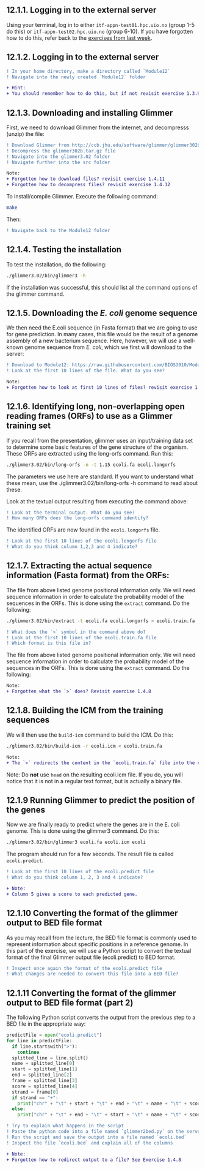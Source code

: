 ## 12.1.1. Logging in to the external server
Using your terminal, log in to either `itf-appn-test01.hpc.uio.no` (group 1-5 do this) or `itf-appn-test02.hpc.uio.no` (group
6-10). If you have forgotten how to do this, refer back to the [exercises from last week](https://github.com/BIOS3010/Module-7---HTS/blob/main/00-Get_started.md#logging-on-to-the-server).

## 12.1.2. Logging in to the external server
```diff
! In your home directory, make a directory called `Module12` 
! Navigate into the newly created `Module12` folder
```

```diff
+ Hint:
+ You should remember how to do this, but if not revisit exercise 1.3.9 and 1.3.3
```

## 12.1.3. Downloading and installing Glimmer
First, we need to download Glimmer from the internet, and decompresss (unzip) the file:
```diff
! Download Glimmer from http://ccb.jhu.edu/software/glimmer/glimmer302b.tar.gz to the Module12 folder
! Decompress the glimmer302b.tar.gz file
! Navigate into the glimmer3.02 folder 
! Navigate further into the src folder 
```

```diff
Note: 
+ Forgotten how to download files? revisit exercise 1.4.11
+ Forgotten how to decompress files? revisit exercise 1.4.12
```
To install/compile Glimmer. Execute the following command:

```bash
make
```

Then:
```diff
! Navigate back to the Module12 folder
```

## 12.1.4. Testing the installation
To test the installation, do the following:
```bash
./glimmer3.02/bin/glimmer3 -h
```
If the installation was successful, this should list all the command options of the glimmer command.

## 12.1.5. Downloading the *E. coli* genome sequence
We then need the E.coli sequence (in Fasta format) that we are going to use for gene prediction. In many cases, this file would be the result of a genome assembly of a new bacterium sequence. Here, however, we will use a well-known genome sequence from *E. coli*, which we first will download to the server:

```diff
! Download to Module12: https://raw.githubusercontent.com/BIOS3010/Module-12-Gene-annotation/main/ecoli.fa
! Look at the first 10 lines of the file. What do you see?
```

```diff
Note: 
+ Forgotten how to look at first 10 lines of files? revisit exercise 1.4.4 
```

## 12.1.6. Identifying long, non-overlapping open reading frames (ORFs) to use as a Glimmer training set
If you recall from the presentation, glimmer uses an input/training data set to determine some basic features of the gene structure of the organism. These ORFs are extracted using the long-orfs command. Run this:

```bash
./glimmer3.02/bin/long-orfs -n -t 1.15 ecoli.fa ecoli.longorfs
```
The parameters we use here are standard. If you want to understand what these mean, use the ./glimmer3.02/bin/long-orfs -h command to read about these.

Look at the textual output resulting from executing the command above:
```diff
! Look at the terminal output. What do you see?
! How many ORFs does the long-orfs command identify?
```

The identified ORFs are now found in the `ecoli.longorfs` file. 
```diff
! Look at the first 10 lines of the ecoli.longorfs file
! What do you think column 1,2,3 and 4 indicate?
```

## 12.1.7. Extracting the actual sequence information (Fasta format) from the ORFs:
The file from above listed genome positional information only. We will need sequence information in order to calculate the probability model of the sequences in the ORFs. This is done using the `extract` command. Do the following:

```bash
./glimmer3.02/bin/extract -t ecoli.fa ecoli.longorfs > ecoli.train.fa
```

```diff
! What does the `>` symbol in the command above do?
! Look at the first 10 lines of the ecoli.train.fa file
! Which format is this file in?
```

The file from above listed genome positional information only. We will need sequence information in order to calculate the probability model of the sequences in the ORFs. This is done using the `extract` command. Do the following:
```diff
Note:
+ Forgotten what the `>` does? Revisit exercise 1.4.8
```

## 12.1.8. Building the ICM from the training sequences
We will then use the `build-icm` command to build the ICM. Do this:
```bash
./glimmer3.02/bin/build-icm -r ecoli.icm < ecoli.train.fa
```

```diff
Note:
+ The `<` redirects the content in the `ecoli.train.fa` file into the command on the left side
```

Note: Do **not** use `head` on the resulting ecoli.icm file. If you do, you will notice that it is not in a regular text format, but is actually a binary file.

## 12.1.9 Running Glimmer to predict the position of the genes
Now we are finally ready to predict where the genes are in the E. coli genome. This is done using the glimmer3 command. Do this:

```bash
./glimmer3.02/bin/glimmer3 ecoli.fa ecoli.icm ecoli
```
The program should run for a few seconds. The result file is called `ecoli.predict`. 

```diff
! Look at the first 10 lines of the ecoli.predict file
! What do you think column 1, 2, 3 and 4 indicate?
```

```diff
+ Note: 
+ Column 5 gives a score to each predicted gene.
```
## 12.1.10 Converting the format of the glimmer output to BED file format
As you may recall from the lecture, the BED file format is commonly used to represent information about specific positions in a reference genome. In this part of the exercise, we will use a Python script to convert the textual format of the final Glimmer output file (ecoli.predict) to BED format. 

```diff
! Inspect once again the format of the ecoli.predict file
! What changes are needed to convert this file into a BED file?
```

## 12.1.11 Converting the format of the glimmer output to BED file format (part 2)
The following Python script converts the output from the previous step to a BED file in the appropriate way:

```python
predictFile = open("ecoli.predict") 
for line in predictFile:
  if line.startswith(">"):
    continue
  splitted_line = line.split()
  name = splitted_line[0]
  start = splitted_line[1]
  end = splitted_line[2]
  frame = splitted_line[3]
  score = splitted_line[4]
  strand = frame[0]
  if strand == "+":
    print("chr" + "\t" + start + "\t" + end + "\t" + name + "\t" + score + "\t" + strand) 
  else:
    print("chr" + "\t" + end + "\t" + start + "\t" + name + "\t" + score + "\t" + strand)
```

```diff
! Try to explain what happens in the script
! Paste the python code into a file named `glimmer2bed.py` on the server
! Run the script and save the output into a file named `ecoli.bed`
! Inspect the file `ecoli.bed` and explain all of the columns
```

```diff
+ Note:
+ Forgotten how to redirect output to a file? See Exercise 1.4.8
```
